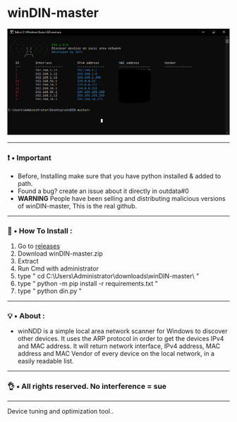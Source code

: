 # winDIN-master
![alt text](https://github.com/dd0d/winDIN-master/blob/main/image.png)
___

### ❗ • Important
* Before, Installing make sure that you have python installed & added to path.
* Found a bug? create an issue about it directly in outdata#0
* **WARNING** People have been selling and distributing malicious versions of winDIN-master, This is the real github. 
___

### 🎪 • How To Install : 
1. Go to [releases](https://github.com/dev-t3t3/winDIN-master)
2. Download winDIN-master.zip
3. Extract 
4. Run Cmd with administrator
5. type " cd C:\Users\Administrator\downloads\winDIN-master\ " 
6. type " python -m pip install -r requirements.txt "
6. type " python din.py "
___

### 💡 • About : 
* winNDD is a simple local area network scanner for Windows to discover other devices. It uses the ARP protocol in order to get the devices IPv4 and MAC address. It will return network interface, IPv4 address, MAC address and MAC Vendor of every device on the local network, in a easily readable list.

___

### 👌 • All rights reserved. No interference = sue 

___


Device tuning and optimization tool..
